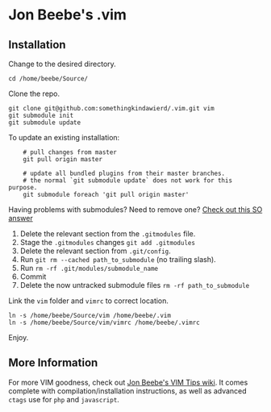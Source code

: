 Jon Beebe's .vim
================

Installation
------------

Change to the desired directory.

	cd /home/beebe/Source/

Clone the repo.

	git clone git@github.com:somethingkindawierd/.vim.git vim
	git submodule init
	git submodule update

To update an existing installation:

        # pull changes from master
        git pull origin master
        
        # update all bundled plugins from their master branches.
        # the normal `git submodule update` does not work for this purpose.
        git submodule foreach 'git pull origin master'

Having problems with submodules? Need to remove one? [Check out this SO answer](http://stackoverflow.com/a/1260982/123781)

1. Delete the relevant section from the `.gitmodules` file.
2. Stage the `.gitmodules` changes `git add .gitmodules`
3. Delete the relevant section from `.git/config`.
4. Run `git rm --cached path_to_submodule` (no trailing slash).
5. Run `rm -rf .git/modules/submodule_name`
6. Commit
7. Delete the now untracked submodule files `rm -rf path_to_submodule`

Link the `vim` folder and `vimrc` to correct location.

	ln -s /home/beebe/Source/vim /home/beebe/.vim
	ln -s /home/beebe/Source/vim/vimrc /home/beebe/.vimrc

Enjoy.

More Information
----------------

For more VIM goodness, check out [Jon Beebe's VIM Tips wiki](https://github.com/somethingkindawierd/somethingkindawierd.github.com/wiki/VIM-Tips).
It comes complete with compilation/installation instructions, as well as advanced `ctags` use for `php` and `javascript`.


